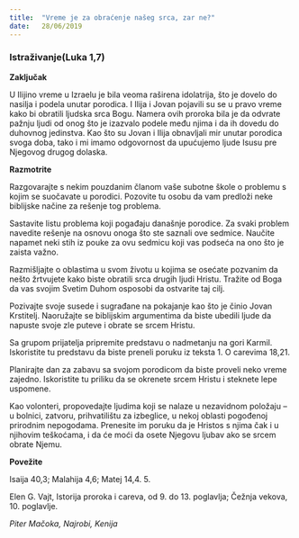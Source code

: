 ```yaml
---
title:  "Vreme je za obraćenje našeg srca, zar ne?"
date:   28/06/2019
---
```


### Istraživanje(Luka 1,7)

**Zaključak**

U Ilijino vreme u Izraelu je bila veoma raširena idolatrija, što je dovelo do nasilja i podela unutar porodica. I Ilija i Jovan pojavili su se u pravo vreme kako bi obratili ljudska srca Bogu.  Namera ovih proroka bila je da odvrate pažnju ljudi od onog što je izazvalo podele među njima i da ih dovedu do duhovnog  jedinstva. Kao što su Jovan i Ilija obnavljali mir unutar porodica svoga  doba, tako i mi imamo odgovornost da upućujemo ljude Isusu pre Njegovog drugog dolaska.

**Razmotrite**

Razgovarajte s nekim pouzdanim članom vaše subotne škole o problemu s kojim se suočavate u porodici. Pozovite tu osobu da vam predloži neke biblijske načine za rešenje tog problema.

Sastavite listu problema koji pogađaju današnje porodice. Za svaki problem navedite rešenje na osnovu onoga što ste saznali ove sedmice. Naučite napamet neki stih iz pouke za ovu sedmicu koji vas podseća na ono što je zaista važno.

Razmišljajte o oblastima u svom životu u kojima se osećate pozvanim da nešto žrtvujete kako biste obratili srca drugih ljudi Hristu. Tražite od Boga da vas svojim Svetim Duhom osposobi da ostvarite taj cilj.

Pozivajte svoje susede i sugrađane na pokajanje kao što je činio Jovan Krstitelj. Naoružajte se biblijskim argumentima da biste ubedili ljude da napuste svoje zle puteve i obrate se srcem Hristu.

Sa grupom prijatelja pripremite predstavu o nadmetanju na gori Karmil. Iskoristite tu predstavu da biste preneli poruku iz teksta 1. O carevima 18,21.

Planirajte dan za zabavu sa svojom porodicom da biste proveli neko vreme zajedno. Iskoristite tu priliku da se okrenete srcem Hristu i steknete lepe uspomene.

Kao volonteri, propovedajte ljudima koji se nalaze u nezavidnom položaju – u bolnici, zatvoru, prihvatilištu za izbeglice, u nekoj oblasti pogođenoj prirodnim nepogodama. Prenesite im poruku da je Hristos s njima čak i u njihovim teškoćama, i da će moći da osete Njegovu ljubav ako se srcem obrate Njemu.

**Povežite**

Isaija 40,3; Malahija 4,6; Matej 14,4. 5.

Elen G. Vajt, Istorija proroka i careva, od 9. do 13. poglavlja; Čežnja vekova, 10. poglavlje.

*Piter Mačoka, Najrobi, Kenija*

